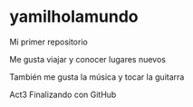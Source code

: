 # yamilholamundo

Mi primer repositorio

Me gusta viajar y conocer lugares nuevos 

También me gusta la música y tocar la guitarra

Act3 Finalizando con GitHub
